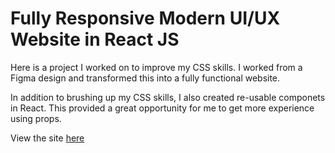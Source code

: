 # Fully Responsive Modern UI/UX Website in React JS

Here is a project I worked on to improve my CSS skills. I worked from a Figma design and transformed this into a fully functional website. 

In addition to brushing up my CSS skills, I also created re-usable componets in React. This provided a great opportunity for me to get more experience using props. 

View the site [here](https://gpt3-uxui-site.netlify.app)

